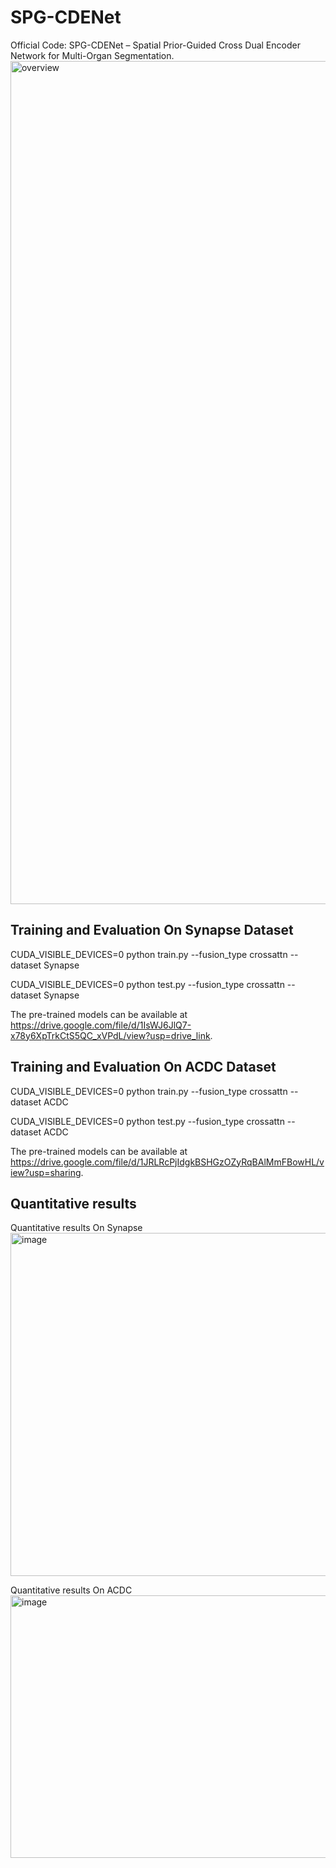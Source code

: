 # SPG-CDENet
Official Code: SPG-CDENet – Spatial Prior-Guided Cross Dual Encoder Network for Multi-Organ Segmentation.
<img width="3059" height="1349" alt="overview" src="https://github.com/user-attachments/assets/c988ced3-2ba2-4937-820d-0a2aef6e8c1b" />

## Training and Evaluation On Synapse Dataset

CUDA_VISIBLE_DEVICES=0  python train.py --fusion_type crossattn --dataset Synapse

CUDA_VISIBLE_DEVICES=0  python test.py --fusion_type crossattn --dataset Synapse

The pre-trained models can be available at https://drive.google.com/file/d/1IsWJ6JlQ7-x78y6XpTrkCtS5QC_xVPdL/view?usp=drive_link.

## Training and Evaluation On ACDC Dataset
CUDA_VISIBLE_DEVICES=0  python train.py --fusion_type crossattn --dataset ACDC

CUDA_VISIBLE_DEVICES=0  python test.py --fusion_type crossattn --dataset ACDC

The pre-trained models can be available at https://drive.google.com/file/d/1JRLRcPjIdgkBSHGzOZyRqBAlMmFBowHL/view?usp=sharing.


##  Quantitative results

Quantitative results On Synapse
<img width="1299" height="549" alt="image" src="https://github.com/user-attachments/assets/70b87922-b5a1-45f6-af9c-98f3158ebd71" />

Quantitative results On ACDC
<img src="https://github.com/user-attachments/assets/4215ecb0-d65f-41a8-893f-516f592b924f"
     alt="image"
     style="width:631px; height:420px;"/>


